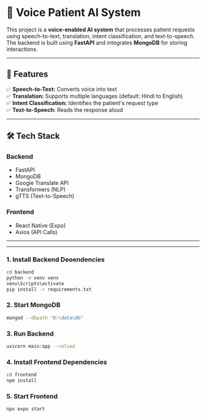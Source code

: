 # 🏥 Voice Patient AI System

This project is a **voice-enabled AI system** that processes patient requests using speech-to-text, translation, intent classification, and text-to-speech. The backend is built using **FastAPI** and integrates **MongoDB** for storing interactions.

---

## 🚀 Features
✅ **Speech-to-Text:** Converts voice into text  
✅ **Translation:** Supports multiple languages (default: Hindi to English)  
✅ **Intent Classification:** Identifies the patient's request type  
✅ **Text-to-Speech:** Reads the response aloud  

---

## 🛠️ Tech Stack
### **Backend**
- FastAPI
- MongoDB
- Google Translate API
- Transformers (NLP)
- gTTS (Text-to-Speech)

### **Frontend**
- React Native (Expo)
- Axios (API Calls)

---

---
### **1. Install Backend Deoendencies**
```sh
cd backend
python -m venv venv   
venv\Scripts\activate 
pip install -r requirements.txt
```
### **2. Start MongoDB**
```sh
mongod --dbpath "D:\data\db"
```
### **3. Run Backend**
```sh
uvicorn main:app --reload
```
### **4. Install Frontend Dependencies**
```sh
cd frontend
npm install
```
### **5. Start Frontend**
```sh
npx expo start
```